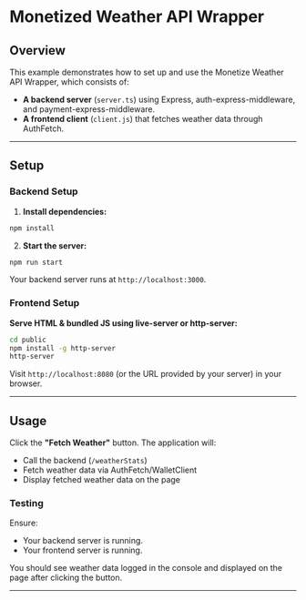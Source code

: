 # Monetized Weather API Wrapper

## Overview

This example demonstrates how to set up and use the Monetize Weather API Wrapper, which consists of:

- **A backend server** (`server.ts`) using Express, auth-express-middleware, and payment-express-middleware.
- **A frontend client** (`client.js`) that fetches weather data through AuthFetch.

---

## Setup

### Backend Setup

1. **Install dependencies:**

```bash
npm install
```

2. **Start the server:**

```bash
npm run start
```

Your backend server runs at `http://localhost:3000`.

### Frontend Setup

**Serve HTML & bundled JS using live-server or http-server:**

```bash
cd public
npm install -g http-server
http-server
```

Visit `http://localhost:8080` (or the URL provided by your server) in your browser.

---

## Usage

Click the **"Fetch Weather"** button. The application will:

- Call the backend (`/weatherStats`)
- Fetch weather data via AuthFetch/WalletClient
- Display fetched weather data on the page

### Testing

Ensure:
- Your backend server is running.
- Your frontend server is running.

You should see weather data logged in the console and displayed on the page after clicking the button.

---

